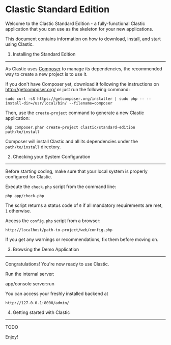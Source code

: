 Clastic Standard Edition
========================

Welcome to the Clastic Standard Edition - a fully-functional Clastic
application that you can use as the skeleton for your new applications.

This document contains information on how to download, install, and start
using Clastic.

1) Installing the Standard Edition
----------------------------------

As Clastic uses [Composer][1] to manage its dependencies, the recommended way
to create a new project is to use it.

If you don't have Composer yet, download it following the instructions on
http://getcomposer.org/ or just run the following command:

    sudo curl -sS https://getcomposer.org/installer | sudo php -- --install-dir=/usr/local/bin/ --filename=composer

Then, use the `create-project` command to generate a new Clastic application:

    php composer.phar create-project clastic/standard-edition path/to/install

Composer will install Clastic and all its dependencies under the
`path/to/install` directory.

2) Checking your System Configuration
-------------------------------------

Before starting coding, make sure that your local system is properly
configured for Clastic.

Execute the `check.php` script from the command line:

    php app/check.php

The script returns a status code of `0` if all mandatory requirements are met,
`1` otherwise.

Access the `config.php` script from a browser:

    http://localhost/path-to-project/web/config.php

If you get any warnings or recommendations, fix them before moving on.

3) Browsing the Demo Application
--------------------------------

Congratulations! You're now ready to use Clastic.

Run the internal server:

   app/console server:run

You can access your freshly installed backend at

    http://127.0.0.1:8000/admin/

4) Getting started with Clastic
-------------------------------

TODO

Enjoy!

[1]:  http://getcomposer.org/
